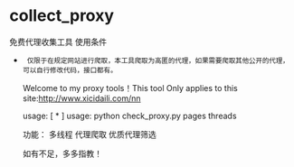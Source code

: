 # collect_proxy
免费代理收集工具
使用条件
-      仅限于在规定网站进行爬取，本工具爬取为高匿的代理，如果需要爬取其他公开的代理，可以自行修改代码，接口都有。


     Welcome to my proxy tools！This tool Only applies to this site:http://www.xicidaili.com/nn
	
	usage:
	[ * ] usage: python check_proxy.py pages threads
	
	功能：
      多线程
      代理爬取
      优质代理筛选
	 
	 如有不足，多多指教！
